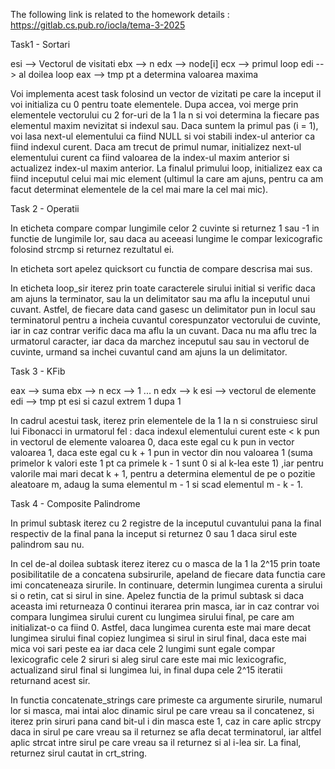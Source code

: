 The following link is related to the homework details : https://gitlab.cs.pub.ro/iocla/tema-3-2025

Task1 - Sortari

esi --> Vectorul de visitati
ebx --> n
edx --> node[i]
ecx --> primul loop
edi --> al doilea loop
eax --> tmp pt a determina valoarea maxima

Voi implementa acest task folosind un vector de vizitati pe care la inceput il
voi initializa cu 0 pentru toate elementele. Dupa accea, voi merge prin
elementele vectorului cu 2 for-uri de la 1 la n si voi determina la fiecare pas
elementul maxim nevizitat si indexul sau. Daca suntem la primul pas (i = 1),
voi lasa next-ul elementului ca fiind NULL si voi stabili index-ul anterior ca
fiind indexul curent. Daca am trecut de primul numar, initializez next-ul
elementului curent ca fiind valoarea de la index-ul maxim anterior si
actualizez index-ul maxim anterior. La finalul primului loop, initializez eax
ca fiind inceputul celui mai mic element (ultimul la care am ajuns, pentru ca
am facut determinat elementele de la cel mai mare la cel mai mic).

Task 2 - Operatii

In eticheta compare compar lungimile celor 2 cuvinte si returnez 1 sau -1  in
functie de lungimile lor, sau daca au aceeasi lungime le compar lexicografic
folosind strcmp si returnez rezultatul ei.

In eticheta sort apelez quicksort cu functia de compare descrisa mai sus.

In eticheta loop_sir iterez prin toate caracterele sirului initial si verific
daca am ajuns la terminator, sau la un delimitator sau ma aflu la inceputul
unui cuvant. Astfel, de fiecare data cand gasesc un delimitator pun in locul
sau terminatorul pentru a incheia cuvantul corespunzator vectorului de cuvinte,
iar in caz contrar verific daca ma aflu la un cuvant. Daca nu ma aflu trec la
urmatorul caracter, iar daca da marchez inceputul sau sau in vectorul de
cuvinte, urmand sa inchei cuvantul cand am ajuns la un delimitator.

Task 3 - KFib

eax --> suma
ebx --> n
ecx --> 1 ... n
edx --> k
esi --> vectorul de elemente
edi --> tmp pt esi si cazul extrem 1 dupa 1

In cadrul acestui task, iterez prin elementele de la 1 la n si construiesc
sirul lui Fibonacci in urmatorul fel : daca indexul elementului curent este < k
pun in vectorul de elemente valoarea 0, daca este egal cu k pun in vector
valoarea 1, daca este egal cu k + 1 pun in vector din nou valoarea 1 (suma
primelor k valori este 1 pt ca primele k - 1 sunt 0 si al k-lea este 1) ,iar
pentru valorile mai mari decat k + 1, pentru a determina elementul de pe o
pozitie aleatoare m, adaug la suma elementul m - 1 si scad elementul m - k - 1.

Task 4 - Composite Palindrome

In primul subtask iterez cu 2 registre de la inceputul cuvantului pana la final
respectiv de la final pana la inceput si returnez 0 sau 1 daca sirul este
palindrom sau nu.

In cel de-al doilea subtask iterez iterez cu o masca de la 1 la 2^15 prin toate
posibilitatile de a concatena subsirurile, apeland de fiecare data functia care
imi concateneaza sirurile. In continuare, determin lungimea curenta a sirului
si o retin, cat si sirul in sine. Apelez functia de la primul subtask si daca
aceasta imi returneaza 0 continui iterarea prin masca, iar in caz contrar voi
compara lungimea sirului curent cu lungimea sirului final, pe care am
initializat-o ca fiind 0. Astfel, daca lungimea curenta este mai mare decat
lungimea sirului final copiez lungimea si sirul in sirul final, daca este mai
mica voi sari peste ea iar daca cele 2 lungimi sunt egale compar lexicografic
cele 2 siruri si aleg sirul care este mai mic lexicografic, actualizand sirul
final si lungimea lui, in final dupa cele 2^15 iteratii returnand acest sir.

In functia concatenate_strings care primeste ca argumente sirurile, numarul lor
si masca, mai intai aloc dinamic sirul pe care vreau sa il concatenez, si
iterez prin siruri pana cand bit-ul i din masca este 1, caz in care aplic
strcpy daca in sirul pe care vreau sa il returnez se afla decat terminatorul,
iar altfel aplic strcat intre sirul pe care vreau sa il returnez si al i-lea
sir. La final, returnez sirul cautat in crt_string.